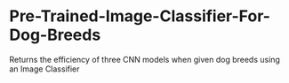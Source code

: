 # Pre-Trained-Image-Classifier-For-Dog-Breeds
 Returns the efficiency of three CNN models when given dog breeds using an Image Classifier
